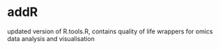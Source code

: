 # addR
updated version of R.tools.R, contains quality of life wrappers for omics data analysis and visualisation
